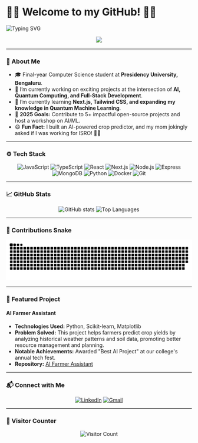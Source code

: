 # 👨‍💻 Welcome to my GitHub! 👨‍💻

![Typing SVG](https://readme-typing-svg.herokuapp.com?font=Fira+Code&weight=600&size=28&duration=3000&pause=1000&color=36BCF7¢er=true&vCenter=true&width=600&lines=Hey+there!+👋+I'm+Hemanth+Kumar;Final-Year+CS+Student+%7C+Full-Stack+%2B+AI%2FML+Developer;Passionate+about+building+tech+that+matters!)

<p align="center">
  <img src="https://user-images.githubusercontent.com/74038190/225813708-98b745f2-7d22-48cf-9150-083f1b00d6c9.gif" width="600">
</p>

---

### 🧠 About Me

- 🎓 Final-year Computer Science student at **Presidency University, Bengaluru**.
- 🔭 I’m currently working on exciting projects at the intersection of **AI, Quantum Computing, and Full-Stack Development**.
- 🌱 I’m currently learning **Next.js, Tailwind CSS, and expanding my knowledge in Quantum Machine Learning**.
- 🎯 **2025 Goals:** Contribute to 5+ impactful open-source projects and host a workshop on AI/ML.
- 😄 **Fun Fact:** I built an AI-powered crop predictor, and my mom jokingly asked if I was working for ISRO! 🌾🚀

---

### ⚙️ Tech Stack

<p align="center">
  <img src="https://cdn.jsdelivr.net/gh/devicons/devicon/icons/javascript/javascript-original.svg" height="40" alt="JavaScript" />
  <img src="https://cdn.jsdelivr.net/gh/devicons/devicon/icons/typescript/typescript-original.svg" height="40" alt="TypeScript" />
  <img src="https://cdn.jsdelivr.net/gh/devicons/devicon/icons/react/react-original.svg" height="40" alt="React" />
  <img src="https://cdn.jsdelivr.net/gh/devicons/devicon/icons/nextjs/nextjs-original.svg" height="40" alt="Next.js" />
  <img src="https://cdn.jsdelivr.net/gh/devicons/devicon/icons/nodejs/nodejs-original.svg" height="40" alt="Node.js" />
  <img src="https://cdn.jsdelivr.net/gh/devicons/devicon/icons/express/express-original.svg" height="40" alt="Express" />
  <img src="https://cdn.jsdelivr.net/gh/devicons/devicon/icons/mongodb/mongodb-original.svg" height="40" alt="MongoDB" />
  <img src="https://cdn.jsdelivr.net/gh/devicons/devicon/icons/python/python-original.svg" height="40" alt="Python" />
  <img src="https://cdn.jsdelivr.net/gh/devicons/devicon/icons/docker/docker-original.svg" height="40" alt="Docker" />
  <img src="https://cdn.jsdelivr.net/gh/devicons/devicon/icons/git/git-original.svg" height="40" alt="Git" />
</p>

---

### 📈 GitHub Stats

<p align="center">
  <img src="https://github-readme-stats.vercel.app/api?username=ByteAcumen&show_icons=true&theme=radical" alt="GitHub stats" />
  <img src="https://github-readme-stats.vercel.app/api/top-langs/?username=ByteAcumen&layout=compact&theme=radical" alt="Top Languages" />
</p>

---

### 🐍 Contributions Snake

<p align="center">
  <img src="https://github.com/ByteAcumen/ByteAcumen/blob/output/github-snake-dark.svg" alt="GitHub Contributions Snake" />
</p>

---

### 🚀 Featured Project

#### AI Farmer Assistant

- **Technologies Used:** Python, Scikit-learn, Matplotlib
- **Problem Solved:** This project helps farmers predict crop yields by analyzing historical weather patterns and soil data, promoting better resource management and planning.
- **Notable Achievements:** Awarded "Best AI Project" at our college's annual tech fest.
- **Repository:** [AI Farmer Assistant](https://github.com/ByteAcumen/AI-Farmer-Assistant)

---

### 📬 Connect with Me

<p align="center">
  <a href="https://linkedin.com/in/h-h-hemanth-kumar" target="_blank"><img src="https://img.shields.io/badge/LinkedIn-0077B5?style=for-the-badge&logo=linkedin&logoColor=white" alt="LinkedIn"/></a>
  <a href="mailto:hemanth.kumar04hh@gmail.com"><img src="https://img.shields.io/badge/Gmail-D14836?style=for-the-badge&logo=gmail&logoColor=white" alt="Gmail"/></a>
</p>

---

### 👀 Visitor Counter

<p align="center">
  <img src="https://profile-counter.glitch.me/ByteAcumen/count.svg" alt="Visitor Count" />
</p>
